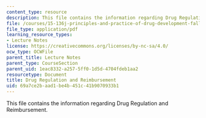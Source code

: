 ```yaml
---
content_type: resource
description: This file contains the information regarding Drug Regulation and Reimbursement.
file: /courses/15-136j-principles-and-practice-of-drug-development-fall-2013/69a7ce2baad1be4b451c41b9070933b1_MIT15_136JF13_Lec8_Drug.pdf
file_type: application/pdf
learning_resource_types:
- Lecture Notes
license: https://creativecommons.org/licenses/by-nc-sa/4.0/
ocw_type: OCWFile
parent_title: Lecture Notes
parent_type: CourseSection
parent_uid: 1eac8332-a257-5ff0-1d5d-4704fdeb1aa2
resourcetype: Document
title: Drug Regulation and Reimbursement
uid: 69a7ce2b-aad1-be4b-451c-41b9070933b1
---
```

This file contains the information regarding Drug Regulation and Reimbursement.